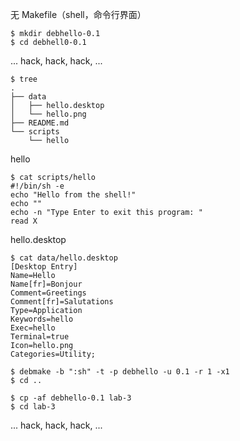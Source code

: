 无 Makefile（shell，命令行界面）

~~~
$ mkdir debhello-0.1
$ cd debhell0-0.1
~~~

... hack, hack, hack, ...

~~~
$ tree
.
├── data
│   ├── hello.desktop
│   └── hello.png
├── README.md
└── scripts
    └── hello
~~~

hello
~~~
$ cat scripts/hello
#!/bin/sh -e
echo "Hello from the shell!"
echo ""
echo -n "Type Enter to exit this program: "
read X
~~~

hello.desktop
~~~
$ cat data/hello.desktop
[Desktop Entry]
Name=Hello
Name[fr]=Bonjour
Comment=Greetings
Comment[fr]=Salutations
Type=Application
Keywords=hello
Exec=hello
Terminal=true
Icon=hello.png
Categories=Utility;
~~~

~~~
$ debmake -b ":sh" -t -p debhello -u 0.1 -r 1 -x1
$ cd ..
~~~


~~~
$ cp -af debhello-0.1 lab-3
$ cd lab-3
~~~

... hack, hack, hack, ...
